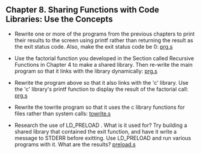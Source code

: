 ## Chapter 8. Sharing Functions with Code Libraries: Use the Concepts

- Rewrite one or more of the programs from the previous chapters to print their results to the screen using printf rather than returning the result as the exit status code. Also, make the exit status code be 0: [prg.s](prg.s)

- Use the factorial function you developed in the Section called Recursive Functions in Chapter 4 to make a shared library. Then re-write the main program so that it links with the library dynamically: [prg.s](prg.s)

- Rewrite the program above so that it also links with the 'c' library. Use the 'c' library's printf function to display the result of the factorial call: [prg.s](prg.s)

- Rewrite the towrite program so that it uses the c library functions for files rather than system calls: [towrite.s](towrite.s)

- Research the use of LD_PRELOAD . What is it used for? Try building a shared library that contained the exit function, and have it write a message to STDERR before exitting. Use LD_PRELOAD and run various programs with it. What are the results? [preload.s](preload.s)